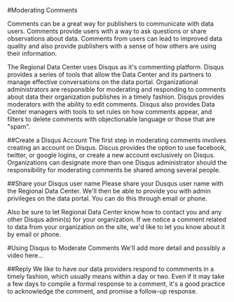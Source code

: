 #Moderating Comments

Comments can be a great way for publishers to communicate with data users. Comments provide users with a way to ask questions or share observations about data.  Comments from users can lead to improved data quality and also provide publishers with a sense of how others are using their information. 

The Regional Data Center uses Disqus <Link> as it's commenting platform. Disqus provides a series of tools that allow the Data Center and its partners to manage effective conversations on the data portal. Organizational administrators are responsible for moderating and responding to comments about data their organization publishes in a timely fashion. Disqus provides moderators with the ability to edit comments. Disqus also provides Data Center managers with tools to set rules on how comments appear, and filters to delete comments with objectionable language or those that are "spam".

##Create a Disqus Account
The first step in moderating comments involves creating an account on Disqus. Discus provides the option to use facebook, twitter, or google logins, or create a new account exclusively on Disqus. Organizations can designate more than one Disqus administrator should the responsibility for moderating comments be shared among several people.

##Share your Disqus user name
Please share your Dusqus user name with the Regional Data Center. We'll then be able to provide you with admin privileges on the data portal. You can do this through email or phone. <links>

Also be sure to let Regional Data Center know how to contact you and any other Disqus admin(s) for your organization. If we notice a comment related to data from your organization on the site, we'd like to let you know about it by email or phone. 

#Using Disqus to Moderate Comments
We'll add more detail and possibly a video here...

##Reply
We like to have our data providers respond to commments in a timely fashion, which usually means within a day or two. Even if it may take a few days to compile a formal response to a comment, it's a good practice to acknowledge the comment, and promise a follow-up response.

 
